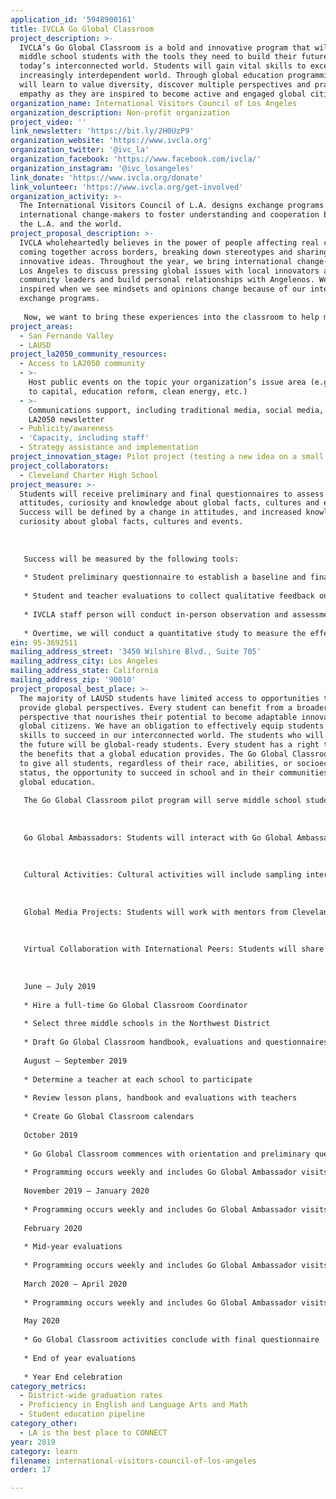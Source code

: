 ```yaml
---
application_id: '5948900161'
title: IVCLA Go Global Classroom
project_description: >-
  IVCLA’s Go Global Classroom is a bold and innovative program that will empower
  middle school students with the tools they need to build their futures in
  today’s interconnected world. Students will gain vital skills to excel in an
  increasingly interdependent world. Through global education programming they
  will learn to value diversity, discover multiple perspectives and practice
  empathy as they are inspired to become active and engaged global citizens.
organization_name: International Visitors Council of Los Angeles
organization_description: Non-profit organization
project_video: ''
link_newsletter: 'https://bit.ly/2H0UzP9'
organization_website: 'https://www.ivcla.org'
organization_twitter: '@ivc_la'
organization_facebook: 'https://www.facebook.com/ivcla/'
organization_instagram: '@ivc_losangeles'
link_donate: 'https://www.ivcla.org/donate'
link_volunteer: 'https://www.ivcla.org/get-involved'
organization_activity: >-
  The International Visitors Council of L.A. designs exchange programs for
  international change-makers to foster understanding and cooperation between
  the L.A. and the world.
project_proposal_description: >-
  IVCLA wholeheartedly believes in the power of people affecting real change by
  coming together across borders, breaking down stereotypes and sharing
  innovative ideas. Throughout the year, we bring international change-makers to
  Los Angeles to discuss pressing global issues with local innovators and
  community leaders and build personal relationships with Angelenos. We are
  inspired when we see mindsets and opinions change because of our international
  exchange programs. 
   
   Now, we want to bring these experiences into the classroom to help middle school students gain an appreciation for the diversity in their own communities, understand the value of global perspectives and develop critical skills that will help them succeed in an interconnected world. We have a bold vision for a program that will make Los Angeles the best place for global education.
project_areas:
  - San Fernando Valley
  - LAUSD
project_la2050_community_resources:
  - Access to LA2050 community
  - >-
    Host public events on the topic your organization’s issue area (e.g. access
    to capital, education reform, clean energy, etc.) 
  - >-
    Communications support, including traditional media, social media, and
    LA2050 newsletter
  - Publicity/awareness
  - 'Capacity, including staff'
  - Strategy assistance and implementation
project_innovation_stage: Pilot project (testing a new idea on a small scale to prove feasibility)
project_collaborators:
  - Cleveland Charter High School
project_measure: >-
  Students will receive preliminary and final questionnaires to assess their
  attitudes, curiosity and knowledge about global facts, cultures and events.
  Success will be defined by a change in attitudes, and increased knowledge and
  curiosity about global facts, cultures and events. 
   
   
   
   Success will be measured by the following tools:
   
   * Student preliminary questionnaire to establish a baseline and final questionnaire to assess results of program
   
   * Student and teacher evaluations to collect qualitative feedback on experiences
   
   * IVCLA staff person will conduct in-person observation and assessments based on evaluation metrics determined by teachers and a volunteer expert
   
   * Overtime, we will conduct a quantitative study to measure the effect of the Go Global Classroom on high school graduation rates, college matriculation, and other metrics
ein: 95-3692511
mailing_address_street: '3450 Wilshire Blvd., Suite 705'
mailing_address_city: Los Angeles
mailing_address_state: California
mailing_address_zip: '90010'
project_proposal_best_place: >-
  The majority of LAUSD students have limited access to opportunities that
  provide global perspectives. Every student can benefit from a broader world
  perspective that nourishes their potential to become adaptable innovators and
  global citizens. We have an obligation to effectively equip students with the
  skills to succeed in our interconnected world. The students who will thrive in
  the future will be global-ready students. Every student has a right to reap
  the benefits that a global education provides. The Go Global Classroom seeks
  to give all students, regardless of their race, abilities, or socioeconomic
  status, the opportunity to succeed in school and in their communities through
  global education.
   
   The Go Global Classroom pilot program will serve middle school students in LAUSD's Northwest District. The program will complement each class’s existing curriculum with organized visits from international volunteers (Go Global Ambassadors), cultural activities in the classroom, collaboration with peers in other countries and global media projects. 
   
   
   
   Go Global Ambassadors: Students will interact with Go Global Ambassadors (International Fulbright Students, IVCLA International Visitors and members of the L.A. Consular Corps). 
   
   
   
   Cultural Activities: Cultural activities will include sampling international cuisine, learning languages and more.
   
   
   
   Global Media Projects: Students will work with mentors from Cleveland Charter High School to create video projects and take action on global issues. 
   
   
   
   Virtual Collaboration with International Peers: Students will share experiences with peers in another country in real-time.
   
   
   
   June — July 2019
   
   * Hire a full-time Go Global Classroom Coordinator
   
   * Select three middle schools in the Northwest District 
   
   * Draft Go Global Classroom handbook, evaluations and questionnaires 
   
   August — September 2019
   
   * Determine a teacher at each school to participate 
   
   * Review lesson plans, handbook and evaluations with teachers 
   
   * Create Go Global Classroom calendars 
   
   October 2019 
   
   * Go Global Classroom commences with orientation and preliminary questionnaire
   
   * Programming occurs weekly and includes Go Global Ambassador visits, cultural activities, virtual collaborations with peers in other countries, and global media projects
   
   November 2019 — January 2020
   
   * Programming occurs weekly and includes Go Global Ambassador visits, cultural activities, virtual collaborations with peers in other countries, and global media projects
   
   February 2020 
   
   * Mid-year evaluations
   
   * Programming occurs weekly and includes Go Global Ambassador visits, cultural activities, virtual collaborations with peers in other countries, and global media projects
   
   March 2020 — April 2020
   
   * Programming occurs weekly and includes Go Global Ambassador visits, cultural activities, virtual collaborations with peers in other countries, and global media projects
   
   May 2020
   
   * Go Global Classroom activities conclude with final questionnaire
   
   * End of year evaluations
   
   * Year End celebration
category_metrics:
  - District-wide graduation rates
  - Proficiency in English and Language Arts and Math
  - Student education pipeline
category_other:
  - LA is the best place to CONNECT
year: 2019
category: learn
filename: international-visitors-council-of-los-angeles
order: 17

---
```


